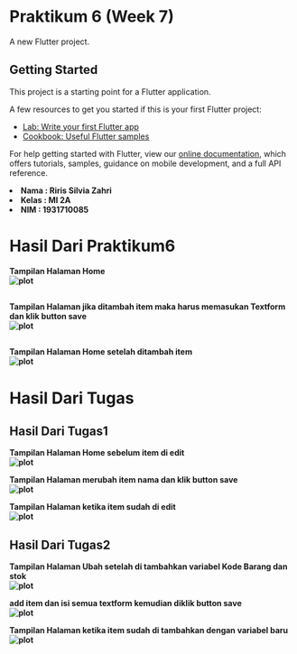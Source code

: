 # Praktikum 6 (Week 7)

A new Flutter project.

## Getting Started

This project is a starting point for a Flutter application.

A few resources to get you started if this is your first Flutter project:

- [Lab: Write your first Flutter app](https://flutter.dev/docs/get-started/codelab)
- [Cookbook: Useful Flutter samples](https://flutter.dev/docs/cookbook)

For help getting started with Flutter, view our
[online documentation](https://flutter.dev/docs), which offers tutorials,
samples, guidance on mobile development, and a full API reference.

<li><b>Nama  : Riris Silvia Zahri
<li><b>Kelas : MI 2A
<li><b>NIM   : 1931710085



# Hasil Dari Praktikum6 
Tampilan Halaman Home<br>
![plot](./image/1.png)
<br>

## 
 
Tampilan Halaman jika ditambah item maka harus memasukan Textform dan klik button save<br>
![plot](./image/2.png)
<br>

## 
Tampilan Halaman Home setelah ditambah item<br>
![plot](./image/3.png)
<br>

# Hasil Dari Tugas 
## Hasil Dari Tugas1

Tampilan Halaman Home sebelum item di edit<br>
![plot](./image/4.png)
<br>

Tampilan Halaman merubah item nama dan klik button save<br>
![plot](./image/5.png)
<br>

Tampilan Halaman ketika item sudah di edit<br>
![plot](./image/6.png)
<br>

## Hasil Dari Tugas2

Tampilan Halaman Ubah setelah di tambahkan variabel Kode Barang dan stok<br>
![plot](./image/7.png)
<br>

add item dan isi semua textform kemudian diklik button save<br>
![plot](./image/8.png)
<br>

Tampilan Halaman ketika item sudah di tambahkan dengan variabel baru <br>
![plot](./image/9.png)
<br>


